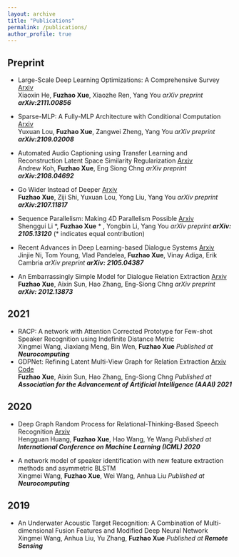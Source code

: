 ```yaml
---
layout: archive
title: "Publications"
permalink: /publications/
author_profile: true
---
```




## Preprint

* Large-Scale Deep Learning Optimizations: A Comprehensive Survey [Arxiv](https://arxiv.org/abs/2111.00856)  \
  Xiaoxin He, **Fuzhao Xue**, Xiaozhe Ren, Yang You
  *arXiv preprint **arXiv:2111.00856***

* Sparse-MLP: A Fully-MLP Architecture with Conditional Computation [Arxiv](https://arxiv.org/abs/2109.02008)  \
  Yuxuan Lou, **Fuzhao Xue**, Zangwei Zheng, Yang You
  *arXiv preprint **arXiv:2109.02008***

* Automated Audio Captioning using Transfer Learning and Reconstruction Latent Space Similarity Regularization [Arxiv](https://arxiv.org/abs/2108.04692)  \
  Andrew Koh, **Fuzhao Xue**, Eng Siong Chng
  *arXiv preprint **arXiv:2108.04692***

* Go Wider Instead of Deeper [Arxiv](https://arxiv.org/abs/2107.11817)  \
  **Fuzhao Xue**, Ziji Shi, Yuxuan Lou, Yong Liu, Yang You
  *arXiv preprint **arXiv:2107.11817***

* Sequence Parallelism: Making 4D Parallelism Possible [Arxiv](https://arxiv.org/abs/2105.13120)  \
  Shenggui Li \*, **Fuzhao Xue** * , Yongbin Li, Yang You
  *arXiv preprint **arXiv: 2105.13120***  (\* indicates equal contribution)

* Recent Advances in Deep Learning-based Dialogue Systems [Arxiv](https://arxiv.org/abs/2105.04387)  \
  Jinjie Ni, Tom Young, Vlad Pandelea, **Fuzhao Xue**, Vinay Adiga, Erik Cambria
  *arXiv preprint **arXiv: 2105.04387***

* An Embarrassingly Simple Model for Dialogue Relation Extraction [Arxiv](http://arxiv.org/abs/2012.13873)  \
  **Fuzhao Xue**, Aixin Sun, Hao Zhang, Eng-Siong Chng
  *arXiv preprint **arXiv: 2012.13873***

## 2021
* RACP: A network with Attention Corrected Prototype for Few-shot Speaker Recognition using Indefinite Distance Metric  \
  Xingmei Wang, Jiaxiang Meng, Bin Wen, **Fuzhao Xue**
  *Published at **Neurocomputing***
* GDPNet: Refining Latent Multi-View Graph for Relation Extraction [Arxiv](https://arxiv.org/abs/2012.06780) [Code](https://github.com/XueFuzhao/GDPNet)  \
  **Fuzhao Xue**, Aixin Sun, Hao Zhang, Eng-Siong Chng
  *Published at **Association for the Advancement of Artificial Intelligence (AAAI) 2021***
  
## 2020
* Deep Graph Random Process for Relational-Thinking-Based Speech Recognition [Arxiv](https://arxiv.org/abs/2007.02126)   \
  Hengguan Huang, **Fuzhao Xue**, Hao Wang, Ye Wang
  *Published at **International Conference on Machine Learning (ICML) 2020***

* A network model of speaker identification with new feature extraction methods and asymmetric BLSTM  
  Xingmei Wang, **Fuzhao Xue**, Wei Wang, Anhua Liu
  *Published at **Neurocomputing***
  
## 2019
* An Underwater Acoustic Target Recognition: A Combination of Multi-dimensional Fusion Features and Modified Deep Neural Network  
  Xingmei Wang, Anhua Liu, Yu Zhang, **Fuzhao Xue**
  *Published at **Remote Sensing***
